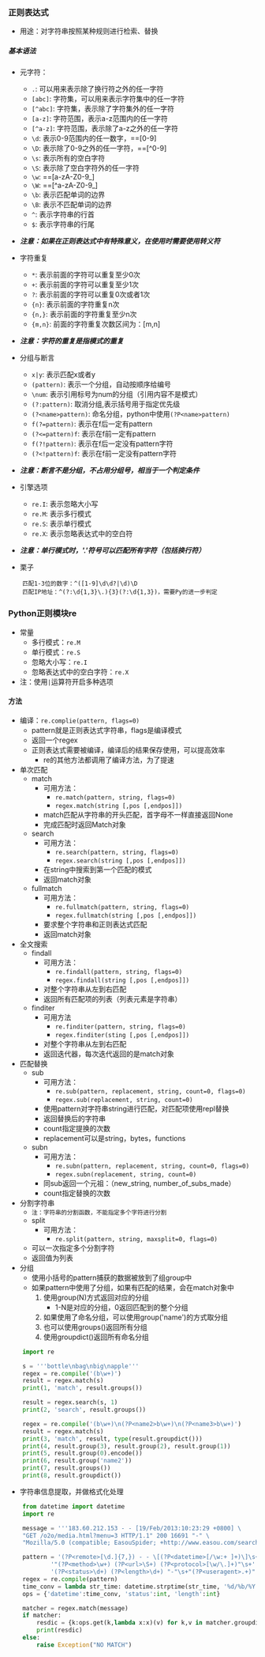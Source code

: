 ### 正则表达式 ###
- 用途：对字符串按照某种规则进行检索、替换

##### 基本语法 ####
- 元字符：
    - `.`: 可以用来表示除了换行符之外的任一字符
    - `[abc]`: 字符集，可以用来表示字符集中的任一字符
    - `[^abc]`: 字符集，表示除了字符集外的任一字符
    - `[a-z]`: 字符范围，表示a-z范围内的任一字符
    - `[^a-z]`: 字符范围，表示除了a-z之外的任一字符
    - `\d`: 表示0-9范围内的任一数字，==[0-9]
    - `\D`: 表示除了0-9之外的任一字符，==[^0-9]
    - `\s`: 表示所有的空白字符
    - `\S`: 表示除了空白字符外的任一字符
    - `\w`: ==[a-zA-Z0-9_]
    - `\W`: ==[^a-zA-Z0-9_]
    - `\b`: 表示匹配单词的边界
    - `\B`: 表示不匹配单词的边界
    - `^`: 表示字符串的行首
    - `$`: 表示字符串的行尾
- ***注意：如果在正则表达式中有特殊意义，在使用时需要使用转义符***

- 字符重复
    - `*`: 表示前面的字符可以重复至少0次
    - `+`: 表示前面的字符可以重复至少1次
    - `?`: 表示前面的字符可以重复0次或者1次
    - `{n}`: 表示前面的字符重复n次
    - `{n,}`: 表示前面的字符重复至少n次
    - `{m,n}`: 前面的字符重复次数区间为：[m,n]
- ***注意：字符的重复是指模式的重复***

- 分组与断言
    - `x|y`: 表示匹配x或者y
    - `(pattern)`: 表示一个分组，自动按顺序给编号
    - `\num`: 表示引用标号为num的分组（引用内容不是模式）
    - `(?:pattern)`: 取消分组,表示括号用于指定优先级
    - `(?<name>pattern)`: 命名分组，python中使用`(?P<name>pattern)`
    - `f(?=pattern)`: 表示在f后一定有pattern
    - `(?<=pattern)f`: 表示在f前一定有pattern
    - `f(?!pattern)`: 表示在f后一定没有pattern字符
    - `(?<!pattern)f`: 表示在f前一定没有pattern字符
- ***注意：断言不是分组，不占用分组号，相当于一个判定条件***

- 引擎选项
    - `re.I`: 表示忽略大小写
    - `re.M`: 表示多行模式
    - `re.S`: 表示单行模式
    - `re.X`: 表示忽略表达式中的空白符
- ***注意：单行模式时，'.'符号可以匹配所有字符（包括换行符）***

- 栗子
```
    匹配1-3位的数字：^([1-9]\d\d?|\d)\D
    匹配IP地址：^(?:\d{1,3}\.){3}(?:\d{1,3})，需要Py的进一步判定
```

### Python正则模块re
- 常量
    - 多行模式：`re.M`
    - 单行模式：`re.S`
    - 忽略大小写：`re.I`
    - 忽略表达式中的空白字符：`re.X`
- 注：使用`|`运算符开启多种选项

#### 方法
- 编译：`re.complie(pattern, flags=0)`
    - pattern就是正则表达式字符串，flags是编译模式
    - 返回一个regex
    - 正则表达式需要被编译，编译后的结果保存使用，可以提高效率
        - re的其他方法都调用了编译方法，为了提速
- 单次匹配
    - match
        - 可用方法：
            - `re.match(pattern, string, flags=0)`
            - `regex.match(string [,pos [,endpos]])`
        - match匹配从字符串的开头匹配，首字母不一样直接返回None
        - 完成匹配时返回Match对象
    - search
        - 可用方法：
            - `re.search(pattern, string, flags=0)`
            - `regex.search(string [,pos [,endpos]])`
        - 在string中搜索到第一个匹配的模式
        - 返回match对象
    - fullmatch
        - 可用方法：
            - `re.fullmatch(pattern, string, flags=0)`
            - `regex.fullmatch(string [,pos [,endpos]])`
        - 要求整个字符串和正则表达式匹配
        - 返回match对象
- 全文搜索
    - findall
        - 可用方法：
            - `re.findall(pattern, string, flags=0)`
            - `regex.findall(string [,pos [,endpos]])`
        - 对整个字符串从左到右匹配
        - 返回所有匹配项的列表（列表元素是字符串）
    - finditer
        - 可用方法
            - `re.finditer(pattern, string, flags=0)`
            - `regex.finditer(sting [,pos [,endpos]])`
        - 对整个字符串从左到右匹配
        - 返回迭代器，每次迭代返回的是match对象
- 匹配替换
    - sub
        - 可用方法：
            - `re.sub(pattern, replacement, string, count=0, flags=0)`
            - `regex.sub(replacement, string, count=0)`
        - 使用pattern对字符串string进行匹配，对匹配项使用repl替换
        - 返回替换后的字符串
        - count指定提换的次数
        - replacement可以是string，bytes，functions
    - subn
        - 可用方法：
            - `re.subn(pattern, replacement, string, count=0, flags=0)`
            - `regex.subn(replacement, string, count=0)`
        - 同sub返回一个元祖：（new_string, number_of_subs_made）
        - count指定替换的次数
- 分割字符串
    - `注：字符串的分割函数，不能指定多个字符进行分割`
    - split
        - 可用方法：
            - `re.split(pattern, string, maxsplit=0, flags=0)`
    - 可以一次指定多个分割字符
    - 返回值为列表
- 分组
    - 使用小括号的pattern捕获的数据被放到了组group中
    - 如果pattern中使用了分组，如果有匹配的结果，会在match对象中
        1. 使用group(N)方式返回对应的分组   
            - 1-N是对应的分组，0返回匹配到的整个分组
        2. 如果使用了命名分组，可以使用group('name')的方式取分组
        3. 也可以使用groups()返回所有分组
        4. 使用groupdict()返回所有命名分组
```python
    import re

    s = '''bottle\nbag\nbig\napple'''
    regex = re.compile('(b\w+)')
    result = regex.match(s)
    print(1, 'match', result.groups())

    result = regex.search(s, 1)
    print(2, 'search', result.groups())

    regex = re.compile('(b\w+)\n(?P<name2>b\w+)\n(?P<name3>b\w+)')
    result = regex.match(s)
    print(3, 'match', result, type(result.groupdict()))
    print(4, result.group(3), result.group(2), result.group(1))
    print(5, result.group(0).encode())
    print(6, result.group('name2'))
    print(7, result.groups())
    print(8, result.groupdict())
```
- 字符串信息提取，并做格式化处理
```Python
    from datetime import datetime
    import re

    message = '''183.60.212.153 - - [19/Feb/2013:10:23:29 +0800] \
    "GET /o2o/media.html?menu=3 HTTP/1.1" 200 16691 "-" \
    "Mozilla/5.0 (compatible; EasouSpider; +http://www.easou.com/search/spider.html)"'''

    pattern = '(?P<remote>[\d.]{7,}) - - \[(?P<datetime>[/\w:+ ]+)\]\s+' \
            '"(?P<method>\w+) (?P<url>\S+) (?P<protocol>[\w/\.]+)"\s+' \
            '(?P<status>\d+) (?P<length>\d+) "-"\s+"(?P<useragent>.+)"'
    regex = re.compile(pattern)
    time_conv = lambda str_time: datetime.strptime(str_time, '%d/%b/%Y:%H:%M:%S %z')
    ops = {'datetime':time_conv, 'status':int, 'length':int}

    matcher = regex.match(message)
    if matcher:
        resdic = {k:ops.get(k,lambda x:x)(v) for k,v in matcher.groupdict().items()}
        print(resdic)
    else:
        raise Exception("NO MATCH")
```